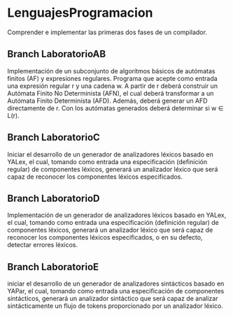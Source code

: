 # LenguajesProgramacion
Comprender e implementar las primeras dos fases de un compilador.

## Branch LaboratorioAB 
Implementación de un subconjunto de algoritmos básicos de autómatas finitos (AF) y expresiones regulares. Programa que acepte como entrada una expresión regular r y una cadena w. A partir de r deberá construir un Autómata Finito No Determinista (AFN), el cual deberá transformar a un Autómata Finito Determinista (AFD). Además, deberá generar un AFD directamente de r. Con los autómatas generados deberá determinar si w ∈ L(r).

## Branch LaboratorioC 
Iniciar el desarrollo de un generador de analizadores léxicos basado en YALex, el cual, tomando como entrada una especificación (definición regular) de componentes léxicos, generará un analizador léxico que será capaz de reconocer los componentes léxicos especificados.

## Branch LaboratorioD
Implementación de un generador de analizadores léxicos basado en YALex, el cual, tomando como entrada una especificación (definición regular) de componentes léxicos, generará un analizador léxico que será capaz de reconocer los componentes léxicos especificados, o en su defecto, detectar errores léxicos.

## Branch LaboratorioE
iniciar el desarrollo de un generador de analizadores sintácticos basado en YAPar, el cual, tomando como entrada una especificación de componentes sintácticos, generará un analizador sintáctico que será capaz de analizar sintácticamente un flujo de tokens proporcionado por un analizador léxico.
